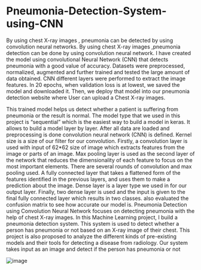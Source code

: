 # Pneumonia-Detection-System-using-CNN
By using chest X-ray images , pneumonia can be detected by using convolution neural networks.
By using chest X-ray images ,pneumonia detection can be done by using convolution neural network. I have created the model using convolutional Neural Network (CNN) that detects pneumonia with a good value of accuracy. Datasets were preprocessed, normalized, augmented and further trained and tested the large amount of data obtained. CNN different layers were performed to extract the image features. In 20 epochs, when validation loss is at lowest, we saved the model and downloaded it. Then, we deploy that model into our pneumonia detection website where User can upload a Chest X-ray images. 

This trained model helps us detect whether a patient is suffering from pneumonia or the result is normal. The model type that we used in this project is “sequential” which is the easiest way to build a model in keras. It allows to build a model layer by layer. After all data are loaded and preprocessing is done convolution neural network (CNN) is defined. Kernel size is a size of our filter for our convolution. Firstly, a convolution layer is used with input of 62*62 size of image which extracts features from the image or parts of an image. Max pooling layer is used as the second layer of the network that reduces the dimensionality of each feature to focus on the most important elements. There are several rounds of convolution and max pooling used. A fully connected layer that takes a flattened form of the features identified in the previous layers, and uses them to make a prediction about the image. Dense layer is a layer type we used in for our output layer. Finally, two dense layer is used and the input is given to the final fully connected layer which results in two classes. also evaluated the confusion matrix to see how accurate our model is. Pneumonia Detection using Convolution Neural Network focuses on detecting pneumonia with the help of chest X-ray images. In this Machine Learning project, I build a pneumonia detection system. This system is used to detect whether a person has pneumonia or not based on an X-ray image of their chest. This project is also proposed to analyze the different kinds of pre-existing models and their tools for detecting a disease from radiology. Our system takes input as an image and detect if the person has pneumonia or not

![image](https://user-images.githubusercontent.com/113717229/201525342-212ea179-5085-4008-9997-c123d3dc2dc0.png)

